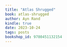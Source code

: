 ```yaml
---
title: "Atlas Shrugged"
book: atlas-shrugged
author: Ayn Rand
kindle: true
date: 2023-10-24
tags: posts
bookshop_id: 9780451132154
---
```

